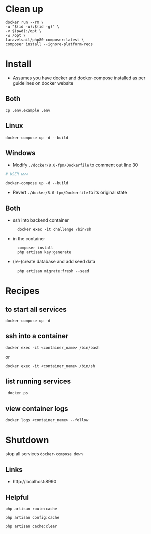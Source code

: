 # Clean up
```
docker run --rm \
-u "$(id -u):$(id -g)" \
-v $(pwd):/opt \
-w /opt \
laravelsail/php80-composer:latest \
composer install --ignore-platform-reqs
```

# Install

- Assumes you have docker and docker-compose installed as per guidelines on docker website

## Both

``` cp .env.example .env ```

## Linux

``` docker-compose up -d --build ```

## Windows

- Modify `./docker/8.0-fpm/Dockerfile` to comment out line 30

```Dockerfile
# USER www
```

``` docker-compose up -d --build ```

- Revert `./docker/8.0-fpm/Dockerfile` to its original state

## Both

- ssh into backend container
  ``` 
    docker exec -it challenge /bin/sh 
  ```
- in the container
    ```
      composer install
      php artisan key:generate
    ```
- (re-)create database and add seed data
    ```
      php artisan migrate:fresh --seed
    ```
# Recipes

## to start all services

```docker-compose up -d```

## ssh into a container

```docker exec -it <container_name> /bin/bash ```

or

```docker exec -it <container_name> /bin/sh```

## list running services

``` docker ps```

## view container logs

``` docker logs <container_name> --follow ```

# Shutdown

stop all services
``` docker-compose down ```

## Links

- http://localhost:8990

## Helpful

```
php artisan route:cache

php artisan config:cache

php artisan cache:clear

```
